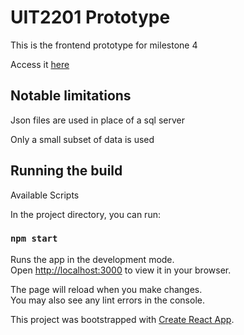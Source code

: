 # UIT2201 Prototype

This is the frontend prototype for milestone 4

Access it [here](https://uit2201prototype.vercel.app/) 

## Notable limitations
Json files are used in place of a sql server

Only a small subset of data is used

## Running the build

Available Scripts

In the project directory, you can run:

### `npm start`

Runs the app in the development mode.\
Open [http://localhost:3000](http://localhost:3000) to view it in your browser.

The page will reload when you make changes.\
You may also see any lint errors in the console.

This project was bootstrapped with [Create React App](https://github.com/facebook/create-react-app).



